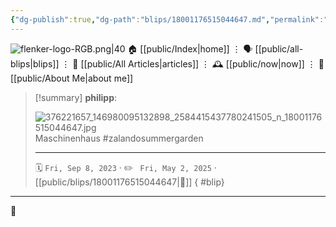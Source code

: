 ```yaml
---
{"dg-publish":true,"dg-path":"blips/18001176515044647.md","permalink":"/blips/18001176515044647/","title":"philipp on instagram @ 2023-09-08","created":"2023-09-08T19:00:00","updated":"2025-05-02T17:43:08"}
---
```



<div class="transclusion internal-embed is-loaded"><div class="markdown-embed">




![flenker-logo-RGB.png|40](/img/user/attachments/flenker-logo-RGB.png)
🏠 [[public/Index\|home]]  ⋮ 🗣️ [[public/all-blips\|blips]] ⋮  📝 [[public/All Articles\|articles]]  ⋮ 🕰️ [[public/now\|now]] ⋮ 🪪 [[public/About Me\|about me]]


</div></div>


> [!summary] **philipp**:
>
> ![376221657_146980095132898_2584415437780241505_n_18001176515044647.jpg](/img/user/attachments/376221657_146980095132898_2584415437780241505_n_18001176515044647.jpg)
> Maschinenhaus #zalandosummergarden
> - - -
>
> 🗓️ <code>Fri, Sep 8, 2023</code>  · ✏️ <code> Fri, May 2, 2025</code>  · [[public/blips/18001176515044647\|🔗]]
{ #blip}


- - -

 👾
